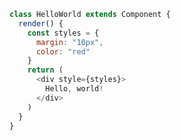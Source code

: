 ```js
class HelloWorld extends Component {
  render() {
    const styles = {
      margin: "10px",
      color: "red"
    }
    return (
      <div style={styles}>
        Hello, world!
      </div>
    )
  }
}
```

<span class="fragment current-only" data-code-focus="3-6"></span>
<span class="fragment current-only" data-code-focus="8"></span>
